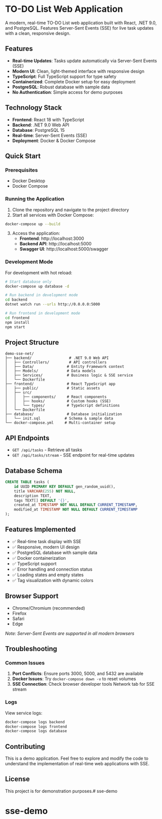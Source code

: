 # TO-DO List Web Application

A modern, real-time TO-DO List web application built with React, .NET 9.0, and PostgreSQL. Features Server-Sent Events (SSE) for live task updates with a clean, responsive design.

## Features

- **Real-time Updates**: Tasks update automatically via Server-Sent Events (SSE)
- **Modern UI**: Clean, light-themed interface with responsive design
- **TypeScript**: Full TypeScript support for type safety
- **Containerized**: Complete Docker setup for easy deployment
- **PostgreSQL**: Robust database with sample data
- **No Authentication**: Simple access for demo purposes

## Technology Stack

- **Frontend**: React 18 with TypeScript
- **Backend**: .NET 9.0 Web API
- **Database**: PostgreSQL 15
- **Real-time**: Server-Sent Events (SSE)
- **Deployment**: Docker & Docker Compose

## Quick Start

### Prerequisites

- Docker Desktop
- Docker Compose

### Running the Application

1. Clone the repository and navigate to the project directory
2. Start all services with Docker Compose:

```bash
docker-compose up --build
```

3. Access the application:
   - **Frontend**: http://localhost:3000
   - **Backend API**: http://localhost:5000
   - **Swagger UI**: http://localhost:5000/swagger

### Development Mode

For development with hot reload:

```bash
# Start database only
docker-compose up database -d

# Run backend in development mode
cd backend
dotnet watch run --urls http://0.0.0.0:5000

# Run frontend in development mode
cd frontend
npm install
npm start
```

## Project Structure

```
demo-sse-net/
├── backend/                 # .NET 9.0 Web API
│   ├── Controllers/         # API controllers
│   ├── Data/               # Entity Framework context
│   ├── Models/             # Data models
│   ├── Services/           # Business logic & SSE service
│   └── Dockerfile
├── frontend/               # React TypeScript app
│   ├── public/             # Static assets
│   ├── src/
│   │   ├── components/     # React components
│   │   ├── hooks/          # Custom hooks (SSE)
│   │   └── types/          # TypeScript definitions
│   └── Dockerfile
├── database/               # Database initialization
│   └── init.sql           # Schema & sample data
└── docker-compose.yml     # Multi-container setup
```

## API Endpoints

- `GET /api/tasks` - Retrieve all tasks
- `GET /api/tasks/stream` - SSE endpoint for real-time updates

## Database Schema

```sql
CREATE TABLE tasks (
    id UUID PRIMARY KEY DEFAULT gen_random_uuid(),
    title VARCHAR(255) NOT NULL,
    description TEXT,
    tags TEXT[] DEFAULT '{}',
    created_at TIMESTAMP NOT NULL DEFAULT CURRENT_TIMESTAMP,
    modified_at TIMESTAMP NOT NULL DEFAULT CURRENT_TIMESTAMP
);
```

## Features Implemented

- ✅ Real-time task display with SSE
- ✅ Responsive, modern UI design
- ✅ PostgreSQL database with sample data
- ✅ Docker containerization
- ✅ TypeScript support
- ✅ Error handling and connection status
- ✅ Loading states and empty states
- ✅ Tag visualization with dynamic colors

## Browser Support

- Chrome/Chromium (recommended)
- Firefox
- Safari
- Edge

*Note: Server-Sent Events are supported in all modern browsers*

## Troubleshooting

### Common Issues

1. **Port Conflicts**: Ensure ports 3000, 5000, and 5432 are available
2. **Docker Issues**: Try `docker-compose down -v` to reset volumes
3. **SSE Connection**: Check browser developer tools Network tab for SSE stream

### Logs

View service logs:
```bash
docker-compose logs backend
docker-compose logs frontend
docker-compose logs database
```

## Contributing

This is a demo application. Feel free to explore and modify the code to understand the implementation of real-time web applications with SSE.

## License

This project is for demonstration purposes.# sse-demo
# sse-demo
